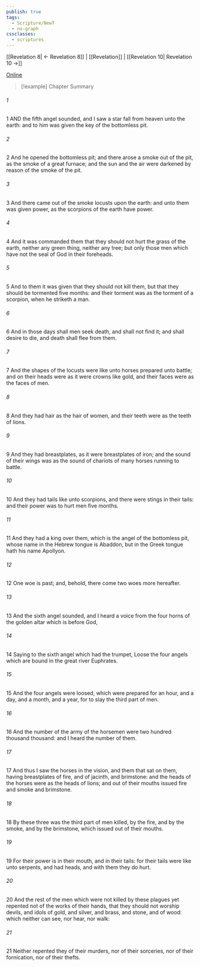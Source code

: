```yaml
---
publish: true
tags:
  - Scripture/NewT
  - no-graph
cssclasses:
  - scriptures
---
```

[[Revelation 8| ← Revelation 8]] | [[Revelation]] | [[Revelation 10| Revelation 10 →]]

[Online](https://churchofjesuschrist.org/study/scriptures/nt/rev/9?lang=eng)

>[!example] Chapter Summary
>
###### 1
1 AND the fifth angel sounded, and I saw a star fall from heaven unto the earth: and to him was given the key of the bottomless pit.
###### 2
2 And he opened the bottomless pit; and there arose a smoke out of the pit, as the smoke of a great furnace; and the sun and the air were darkened by reason of the smoke of the pit.
###### 3
3 And there came out of the smoke locusts upon the earth: and unto them was given power, as the scorpions of the earth have power.
###### 4
4 And it was commanded them that they should not hurt the grass of the earth, neither any green thing, neither any tree; but only those men which have not the seal of God in their foreheads.
###### 5
5 And to them it was given that they should not kill them, but that they should be tormented five months: and their torment was as the torment of a scorpion, when he striketh a man.
###### 6
6 And in those days shall men seek death, and shall not find it; and shall desire to die, and death shall flee from them.
###### 7
7 And the shapes of the locusts were like unto horses prepared unto battle; and on their heads were as it were crowns like gold, and their faces were as the faces of men.
###### 8
8 And they had hair as the hair of women, and their teeth were as the teeth of lions.
###### 9
9 And they had breastplates, as it were breastplates of iron; and the sound of their wings was as the sound of chariots of many horses running to battle.
###### 10
10 And they had tails like unto scorpions, and there were stings in their tails: and their power was to hurt men five months.
###### 11
11 And they had a king over them, which is the angel of the bottomless pit, whose name in the Hebrew tongue is Abaddon, but in the Greek tongue hath his name Apollyon.
###### 12
12 One woe is past; and, behold, there come two woes more hereafter.
###### 13
13 And the sixth angel sounded, and I heard a voice from the four horns of the golden altar which is before God,
###### 14
14 Saying to the sixth angel which had the trumpet, Loose the four angels which are bound in the great river Euphrates.
###### 15
15 And the four angels were loosed, which were prepared for an hour, and a day, and a month, and a year, for to slay the third part of men.
###### 16
16 And the number of the army of the horsemen were two hundred thousand thousand: and I heard the number of them.
###### 17
17 And thus I saw the horses in the vision, and them that sat on them, having breastplates of fire, and of jacinth, and brimstone: and the heads of the horses were as the heads of lions; and out of their mouths issued fire and smoke and brimstone.
###### 18
18 By these three was the third part of men killed, by the fire, and by the smoke, and by the brimstone, which issued out of their mouths.
###### 19
19 For their power is in their mouth, and in their tails: for their tails were like unto serpents, and had heads, and with them they do hurt.
###### 20
20 And the rest of the men which were not killed by these plagues yet repented not of the works of their hands, that they should not worship devils, and idols of gold, and silver, and brass, and stone, and of wood: which neither can see, nor hear, nor walk:
###### 21
21 Neither repented they of their murders, nor of their sorceries, nor of their fornication, nor of their thefts.



